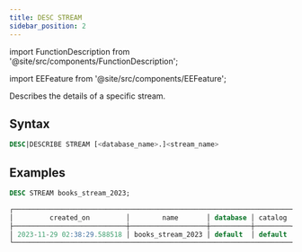 ```yaml
---
title: DESC STREAM
sidebar_position: 2
---
```

import FunctionDescription from '@site/src/components/FunctionDescription';

<FunctionDescription description="Introduced or updated: v1.2.223"/>

import EEFeature from '@site/src/components/EEFeature';

<EEFeature featureName='STREAM'/>

Describes the details of a specific stream.

## Syntax

```sql
DESC|DESCRIBE STREAM [<database_name>.]<stream_name>
```

## Examples

```sql
DESC STREAM books_stream_2023;

┌───────────────────────────────────────────────────────────────────────────────────────────────────────────────────────────────────────────────────────┐
│         created_on         │        name       │ database │ catalog │       table_on      │       owner      │ comment │     mode    │ invalid_reason │
├────────────────────────────┼───────────────────┼──────────┼─────────┼─────────────────────┼──────────────────┼─────────┼─────────────┼────────────────┤
│ 2023-11-29 02:38:29.588518 │ books_stream_2023 │ default  │ default │ default.books_total │ NULL             │         │ append_only │                │
└───────────────────────────────────────────────────────────────────────────────────────────────────────────────────────────────────────────────────────┘
```